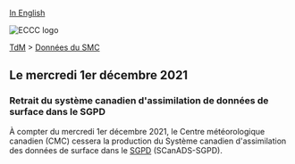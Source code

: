 [In English](changelog_caldas-gdps_en.md)

![ECCC logo](../../img_eccc-logo.png)

 [TdM](../../readme_fr.md) > [Données du SMC](../readme_fr.md) 
## Le mercredi 1er décembre 2021

### Retrait du système canadien d'assimilation de données de surface dans le SGPD

À compter du mercredi 1er décembre 2021, le Centre météorologique canadien (CMC) cessera la production du Système canadien d'assimilation des données de surface dans le [SGPD](../nwp_gdps/readme_gdps_en.md) (SCanADS-SGPD).
